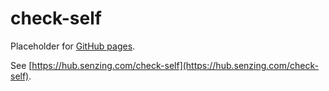 # check-self

Placeholder for [GitHub pages](https://pages.github.com/).

See [https://hub.senzing.com/check-self](https://hub.senzing.com/check-self).
